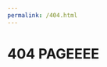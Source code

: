 ```yaml
---
permalink: /404.html
---
```

<!DOCTYPE html>
<html>
  <head>
	  <title id="page-title">BlitzOffline</title>
	  <link rel="icon" href="images/icon.png">
	  <meta name="viewport" content="width=device-width, initial-scale=1.0">
	  <meta charset="UTF-8">
  </head>

  <body>
    <h1>404 PAGEEEE</h1>
  </body>
</html>
